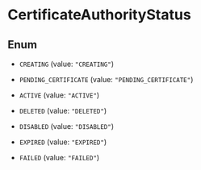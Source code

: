 

# CertificateAuthorityStatus

## Enum


* `CREATING` (value: `"CREATING"`)

* `PENDING_CERTIFICATE` (value: `"PENDING_CERTIFICATE"`)

* `ACTIVE` (value: `"ACTIVE"`)

* `DELETED` (value: `"DELETED"`)

* `DISABLED` (value: `"DISABLED"`)

* `EXPIRED` (value: `"EXPIRED"`)

* `FAILED` (value: `"FAILED"`)



